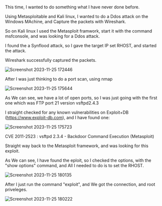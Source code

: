 This time, I wanted to do something what I have never done before. 

Using Metasploitable and Kali linux, I wanted to do a Ddos attack on the Windows MAchine, and Capture the packets with Wireshark.

So on Kali linux I used the Metasploit framwork, start it with the command msfconsole, and was looking for a Ddos attack.

I found the a Synflood attack, so I gave the target IP set RHOST, and started the attack.

Wireshark successfully captured the packets.

![Screenshot 2023-11-25 172446](https://github.com/messor89/Portfolio/assets/52599741/4bf427c5-d896-4275-b36e-da6ccf02f765)

After I was just thinking to do a port scan, using nmap

![Screenshot 2023-11-25 175644](https://github.com/messor89/Portfolio/assets/52599741/bf53d3c4-8a1b-4dd5-b364-aba962ee302d)

As We can see, we have a lot of open ports, so I was just going with the first one which was FTP port 21 version vsftpd2.4.3

I straight checked for any known vulnerabilities on Exploit+DB (https://www.exploit-db.com), and I have found one:

![Screenshot 2023-11-25 175723](https://github.com/messor89/Portfolio/assets/52599741/4470b082-9b25-429c-8d6a-1eddaa37f4ed)

CVE 2011-2523 : vsftpd 2.3.4 - Backdoor Command Execution (Metasploit)

Straight way back to the Metasploit framework, and was looking for this exploit. 

As We can see, I have found the eploit, so I checked the options, with the "show options" command, and All I needed to do is to set the RHOST.


![Screenshot 2023-11-25 180135](https://github.com/messor89/Portfolio/assets/52599741/2e893dc9-fc11-4f6d-b5a7-bd78435c960c)

After I just run the command "exploit", and We got the connection, and root priveleges.

![Screenshot 2023-11-25 180222](https://github.com/messor89/Portfolio/assets/52599741/16158edf-7f0a-4c00-bb10-7012501640f7)




